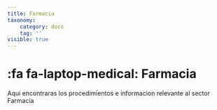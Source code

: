 ```yaml
---
title: Farmacia
taxonomy:
    category: docs
    tag: ''
visible: true
---
```


# :fa fa-laptop-medical: Farmacia

Aqui encontraras los procedimientos  e informacion relevante al sector Farmacia
